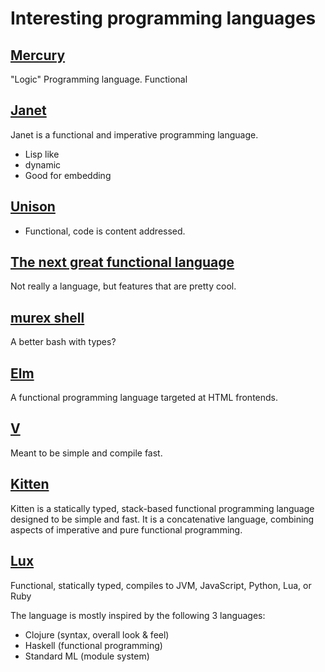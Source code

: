 # Interesting programming languages

## [Mercury](https://www.mercurylang.org/about.html)

"Logic" Programming language. Functional

## [Janet](https://janet-lang.org/)

Janet is a functional and imperative programming language.

- Lisp like
- dynamic
- Good for embedding

## [Unison](https://www.unisonweb.org/)

- Functional, code is content addressed.

## [The next great functional language](https://www.slideshare.net/jdegoes/the-next-great-functional-programming-language)

Not really a language, but features that are pretty cool.


## [murex shell](https://murex.rocks/)

A better bash with types?

## [Elm](https://elm-lang.org/)

A functional programming language targeted at HTML frontends.

## [V](https://vlang.io/)

Meant to be simple and compile fast.

## [Kitten](https://kittenlang.org/)

Kitten is a statically typed, stack-based functional programming
language designed to be simple and fast. It is a concatenative language,
combining aspects of imperative and pure functional programming.

## [Lux](https://github.com/LuxLang/lux)

Functional, statically typed, compiles to JVM, JavaScript, Python, Lua, or Ruby

The language is mostly inspired by the following 3 languages:

- Clojure (syntax, overall look & feel)
- Haskell (functional programming)
- Standard ML (module system)

